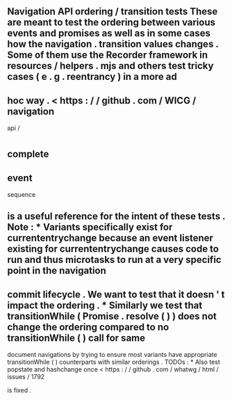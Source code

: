 #
Navigation
API
ordering
/
transition
tests
These
are
meant
to
test
the
ordering
between
various
events
and
promises
as
well
as
in
some
cases
how
the
navigation
.
transition
values
changes
.
Some
of
them
use
the
Recorder
framework
in
resources
/
helpers
.
mjs
and
others
test
tricky
cases
(
e
.
g
.
reentrancy
)
in
a
more
ad
-
hoc
way
.
<
https
:
/
/
github
.
com
/
WICG
/
navigation
-
api
/
#
complete
-
event
-
sequence
>
is
a
useful
reference
for
the
intent
of
these
tests
.
Note
:
*
Variants
specifically
exist
for
currententrychange
because
an
event
listener
existing
for
currententrychange
causes
code
to
run
and
thus
microtasks
to
run
at
a
very
specific
point
in
the
navigation
-
commit
lifecycle
.
We
want
to
test
that
it
doesn
'
t
impact
the
ordering
.
*
Similarly
we
test
that
transitionWhile
(
Promise
.
resolve
(
)
)
does
not
change
the
ordering
compared
to
no
transitionWhile
(
)
call
for
same
-
document
navigations
by
trying
to
ensure
most
variants
have
appropriate
transitionWhile
(
)
counterparts
with
similar
orderings
.
TODOs
:
*
Also
test
popstate
and
hashchange
once
<
https
:
/
/
github
.
com
/
whatwg
/
html
/
issues
/
1792
>
is
fixed
.
